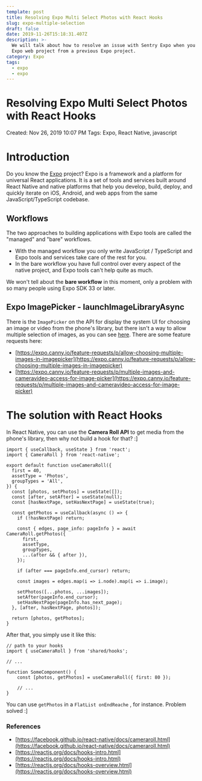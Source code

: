 ```yaml
---
template: post
title: Resolving Expo Multi Select Photos with React Hooks
slug: expo-multiple-selection
draft: false
date: 2019-11-26T15:18:31.407Z
description: >-
  We will talk about how to resolve an issue with Sentry Expo when you create an
  Expo web project from a previous Expo project.
category: Expo
tags:
  - expo
  - expo
---
```

# Resolving Expo Multi Select Photos with React Hooks

Created: Nov 26, 2019 10:07 PM
Tags: Expo, React Native, javascript

# Introduction

Do you know the [Expo](https://expo.io) project? Expo is a framework and a platform for universal React applications. It is a set of tools and services built around React Native and native platforms that help you develop, build, deploy, and quickly iterate on iOS, Android, and web apps from the same JavaScript/TypeScript codebase.

## Workflows

The two approaches to building applications with Expo tools are called the "managed" and "bare" workflows.

- With the managed workflow you only write JavaScript / TypeScript and Expo tools and services take care of the rest for you.
- In the bare workflow you have full control over every aspect of the native project, and Expo tools can't help quite as much.

We won't tell about the **bare workflow** in this moment, only a problem with so many people using Expo SDK 33 or later.

## Expo ImagePicker - launchImageLibraryAsync

There is the `ImagePicker` on the API for display the system UI for choosing an image or video from the phone's library, but there isn't a way to allow multiple selection of images, as you can see [here](https://docs.expo.io/versions/v35.0.0/sdk/imagepicker/#imagepickerlaunchimagelibraryasyncoptions). There are some feature requests here:

- [https://expo.canny.io/feature-requests/p/allow-choosing-multiple-images-in-imagepicker](https://expo.canny.io/feature-requests/p/allow-choosing-multiple-images-in-imagepicker)
- [https://expo.canny.io/feature-requests/p/multiple-images-and-cameravideo-access-for-image-picker](https://expo.canny.io/feature-requests/p/multiple-images-and-cameravideo-access-for-image-picker)

# The solution with React Hooks

In React Native, you can use the **Camera Roll API** to get media from the phone's library, then why not build a hook for that? :]

    import { useCallback, useState } from 'react';
    import { CameraRoll } from 'react-native';
    
    export default function useCameraRoll({
      first = 40,
      assetType = 'Photos',
      groupTypes = 'All',
    }) {
      const [photos, setPhotos] = useState([]);
      const [after, setAfter] = useState(null);
      const [hasNextPage, setHasNextPage] = useState(true);
    
      const getPhotos = useCallback(async () => {
        if (!hasNextPage) return;
    
        const { edges, page_info: pageInfo } = await CameraRoll.getPhotos({
          first,
          assetType,
          groupTypes,
          ...(after && { after }),
        });
    
        if (after === pageInfo.end_cursor) return;
    
        const images = edges.map(i => i.node).map(i => i.image);
    
        setPhotos([...photos, ...images]);
        setAfter(pageInfo.end_cursor);
        setHasNextPage(pageInfo.has_next_page);
      }, [after, hasNextPage, photos]);
    
      return [photos, getPhotos];
    }

After that, you simply use it like this:

    // path to your hooks
    import { useCameraRoll } from 'shared/hooks';
    
    // ...
    
    function SomeComponent() {
    	const [photos, getPhotos] = useCameraRoll({ first: 80 });
    
    	// ...
    }

You can use `getPhotos` in a `FlatList onEndReache` , for instance.
Problem solved :]

### References

- [https://facebook.github.io/react-native/docs/cameraroll.html](https://facebook.github.io/react-native/docs/cameraroll.html)
- [https://reactjs.org/docs/hooks-intro.html](https://reactjs.org/docs/hooks-intro.html)
- [https://reactjs.org/docs/hooks-overview.html](https://reactjs.org/docs/hooks-overview.html)
